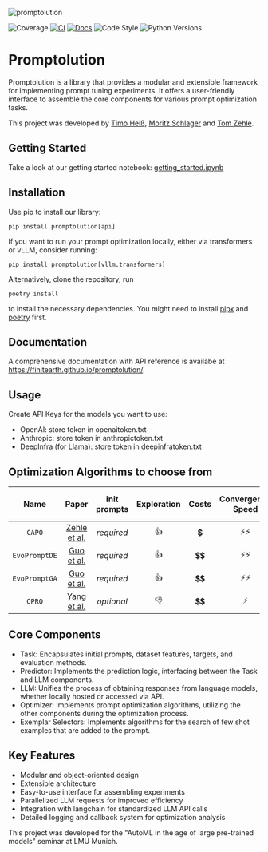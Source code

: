 ![promptolution](https://github.com/user-attachments/assets/84c050bd-61a1-4f2e-bc4e-874d9b4a69af)


![Coverage](https://img.shields.io/badge/Coverage-0-red)
[![CI](https://github.com/finitearth/promptolution/actions/workflows/ci.yml/badge.svg?branch=main)](https://github.com/finitearth/promptolution/actions/workflows/ci.yml)
[![Docs](https://github.com/finitearth/promptolution/actions/workflows/docs.yml/badge.svg?branch=main)](https://github.com/finitearth/promptolution/actions/workflows/docs.yml)
![Code Style](https://img.shields.io/badge/Code%20Style-black-black)
![Python Versions](https://img.shields.io/badge/Python%20Versions-≥3.9-blue)

# Promptolution

Promptolution is a library that provides a modular and extensible framework for implementing prompt tuning experiments. It offers a user-friendly interface to assemble the core components for various prompt optimization tasks.

This project was developed by [Timo Heiß](https://www.linkedin.com/in/timo-heiss/), [Moritz Schlager](https://www.linkedin.com/in/moritz-schlager/) and [Tom Zehle](https://www.linkedin.com/in/tom-zehle/).

## Getting Started
Take a look at our getting started notebook: [getting_started.ipynb](https://github.com/finitearth/promptolution/blob/main/notebooks/getting_started.ipynb)

## Installation

Use pip to install our library:

```
pip install promptolution[api]
```

If you want to run your prompt optimization locally, either via transformers or vLLM, consider running:

```
pip install promptolution[vllm,transformers]
```


Alternatively, clone the repository, run

```
poetry install
```

to install the necessary dependencies. You might need to install [pipx](https://pipx.pypa.io/stable/installation/) and [poetry](https://python-poetry.org/docs/) first.

## Documentation

A comprehensive documentation with API reference is availabe at https://finitearth.github.io/promptolution/.

## Usage

Create API Keys for the models you want to use:
- OpenAI: store token in openaitoken.txt
- Anthropic: store token in anthropictoken.txt
- DeepInfra (for Llama): store token in deepinfratoken.txt

## Optimization Algorithms to choose from
| **Name** | **Paper** | **init prompts** | **Exploration** | **Costs** | **Convergence Speed** | **Parallelizable** | **Utilizes Fewshot Examples** |
|:--------:|:-------:|:--------------:|:---------------:|:---------:|:---------------------:|:------------------:|:---------------------:|
| `CAPO` | [Zehle et al.](https://arxiv.org/abs/2504.16005)| *required* | 👍 | 💲 | ⚡⚡ | ✅ | ✅ |
| `EvoPromptDE` | [Guo et al.](https://arxiv.org/abs/2309.08532) | *required* | 👍 | 💲💲 | ⚡⚡ | ✅ | ❌ |
| `EvoPromptGA` | [Guo et al.](https://arxiv.org/abs/2309.08532) | *required* | 👍 | 💲💲 | ⚡⚡ | ✅ | ❌ |
| `OPRO` | [Yang et al.](https://arxiv.org/abs/2309.03409)| *optional* | 👎 | 💲💲 | ⚡ | ❌ | ❌ |

## Core Components

- Task: Encapsulates initial prompts, dataset features, targets, and evaluation methods.
- Predictor: Implements the prediction logic, interfacing between the Task and LLM components.
- LLM: Unifies the process of obtaining responses from language models, whether locally hosted or accessed via API.
- Optimizer: Implements prompt optimization algorithms, utilizing the other components during the optimization process.
- Exemplar Selectors: Implements algorithms for the search of few shot examples that are added to the prompt.

## Key Features

- Modular and object-oriented design
- Extensible architecture
- Easy-to-use interface for assembling experiments
- Parallelized LLM requests for improved efficiency
- Integration with langchain for standardized LLM API calls
- Detailed logging and callback system for optimization analysis



This project was developed for the "AutoML in the age of large pre-trained models" seminar at LMU Munich.

